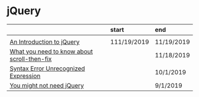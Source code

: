 # jQuery

|  | start | end |
| :--- | :--- | :--- |
|  |  |  |
| [An Introduction to jQuery](https://itnext.io/an-introduction-to-jquery-53d821e13153) | 111/19/2019 | 11/19/2019 |
| [What you need to know about scroll-then-fix](https://medium.com/@christinagreene5/what-you-need-to-know-about-scroll-then-fix-17ce50364c15) |  | 11/18/2019 |
| [Syntax Error Unrecognized Expression](https://www.kevinleary.net/jquery-syntax-error-unrecognized-expression/) |  | 10/1/2019 |
| [You might not need jQuery](http://youmightnotneedjquery.com/) |  | 9/1/2019 |

